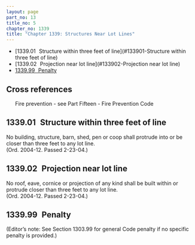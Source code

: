 ```yaml
---
layout: page
part_no: 13
title_no: 5
chapter_no: 1339
title: "Chapter 1339: Structures Near Lot Lines"
---
```


* [1339.01   Structure within three feet of line](#133901-Structure within three feet of line)
* [1339.02   Projection near lot line](#133902-Projection near lot line)
* [1339.99   Penalty](#133999-Penalty)

## Cross references

      Fire prevention - see Part Fifteen - Fire Prevention Code

## 1339.01   Structure within three feet of line

No building, structure, barn, shed, pen or coop shall protrude into or be
closer than three feet to any lot line.  
(Ord. 2004-12. Passed 2-23-04.)

## 1339.02   Projection near lot line

No roof, eave, cornice or projection of any kind shall be built within or
protrude closer than three feet to any lot line.  
(Ord. 2004-12. Passed 2-23-04.)

## 1339.99   Penalty

(Editor’s note: See Section 1303.99 for general Code penalty if no specific penalty is provided.)
